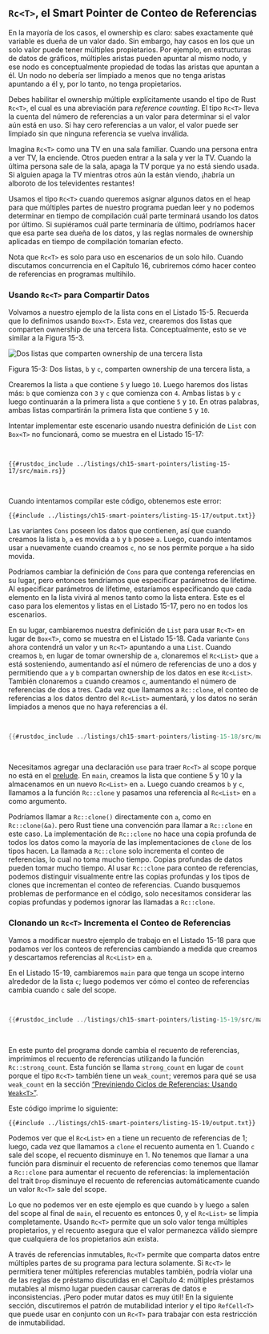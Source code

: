 ## `Rc<T>`, el Smart Pointer de Conteo de Referencias

En la mayoría de los casos, el ownership es claro: sabes exactamente qué
variable es dueña de un valor dado. Sin embargo, hay casos en los que un solo
valor puede tener múltiples propietarios. Por ejemplo, en estructuras de datos
de gráficos, múltiples aristas pueden apuntar al mismo nodo, y ese nodo es
conceptualmente propiedad de todas las aristas que apuntan a él. Un nodo no
debería ser limpiado a menos que no tenga aristas apuntando a él y, por lo
tanto, no tenga propietarios.

Debes habilitar el ownership múltiple explícitamente usando el tipo de Rust
`Rc<T>`, el cual es una abreviación para _reference counting_. El tipo `Rc<T>`
lleva la cuenta del número de referencias a un valor para determinar si el valor
aún está en uso. Si hay cero referencias a un valor, el valor puede ser limpiado
sin que ninguna referencia se vuelva inválida.

Imagina `Rc<T>` como una TV en una sala familiar. Cuando una persona entra a
ver TV, la enciende. Otros pueden entrar a la sala y ver la TV. Cuando la última
persona sale de la sala, apaga la TV porque ya no está siendo usada. Si alguien
apaga la TV mientras otros aún la están viendo, ¡habría un alboroto de los
televidentes restantes!

Usamos el tipo `Rc<T>` cuando queremos asignar algunos datos en el heap para
que múltiples partes de nuestro programa puedan leer y no podemos determinar en
tiempo de compilación cuál parte terminará usando los datos por último. Si
supiéramos cuál parte terminaría de último, podríamos hacer que esa parte sea
dueña de los datos, y las reglas normales de ownership aplicadas en tiempo de
compilación tomarían efecto.

Nota que `Rc<T>` es solo para uso en escenarios de un solo hilo. Cuando
discutamos concurrencia en el Capítulo 16, cubriremos cómo hacer conteo de
referencias en programas multihilo.

### Usando `Rc<T>` para Compartir Datos

Volvamos a nuestro ejemplo de la lista cons en el Listado 15-5. Recuerda que lo
definimos usando `Box<T>`. Esta vez, crearemos dos listas que comparten
ownership de una tercera lista. Conceptualmente, esto se ve similar a la Figura
15-3.

<img alt="Dos listas que comparten ownership de una tercera lista" src="img/trpl15-03.svg" class="center" />

<span class="caption">Figura 15-3: Dos listas, `b` y `c`, comparten ownership de
una tercera lista, `a`</span>

Crearemos la lista `a` que contiene `5` y luego `10`. Luego haremos dos listas 
más: `b` que comienza con `3` y `c` que comienza con `4`. Ambas listas `b` y `c`
luego continuarán a la primera lista `a` que contiene `5` y `10`. En otras 
palabras, ambas listas compartirán la primera lista que contiene `5` y `10`.

Intentar implementar este escenario usando nuestra definición de `List` con
`Box<T>` no funcionará, como se muestra en el Listado 15-17:

<Listing number="15-17" file-name="src/main.rs" caption="Demostrando que no se nos permite tener dos listas que usen `Box<T>` y traten de compartir ownership de una tercera lista">

```rust,ignore,does_not_compile
{{#rustdoc_include ../listings/ch15-smart-pointers/listing-15-17/src/main.rs}}
```

</Listing>

Cuando intentamos compilar este código, obtenemos este error:

```console
{{#include ../listings/ch15-smart-pointers/listing-15-17/output.txt}}
```

Las variantes `Cons` poseen los datos que contienen, así que cuando creamos la
lista `b`, `a` es movida a `b` y `b` posee `a`. Luego, cuando intentamos usar
`a` nuevamente cuando creamos `c`, no se nos permite porque `a` ha sido movida.

Podríamos cambiar la definición de `Cons` para que contenga referencias en su
lugar, pero entonces tendríamos que especificar parámetros de lifetime. Al
especificar parámetros de lifetime, estaríamos especificando que cada elemento
en la lista vivirá al menos tanto como la lista entera. Este es el caso para
los elementos y listas en el Listado 15-17, pero no en todos los escenarios.

En su lugar, cambiaremos nuestra definición de `List` para usar `Rc<T>` en
lugar de `Box<T>`, como se muestra en el Listado 15-18. Cada variante `Cons`
ahora contendrá un valor y un `Rc<T>` apuntando a una `List`. Cuando creamos
`b`, en lugar de tomar ownership de `a`, clonaremos el `Rc<List>` que `a` está
sosteniendo, aumentando así el número de referencias de uno a dos y permitiendo
que `a` y `b` compartan ownership de los datos en ese `Rc<List>`. También
clonaremos `a` cuando creamos `c`, aumentando el número de referencias de dos a
tres. Cada vez que llamamos a `Rc::clone`, el conteo de referencias a los datos
dentro del `Rc<List>` aumentará, y los datos no serán limpiados a menos que no
haya referencias a él.

<Listing number="15-18" file-name="src/main.rs" caption="Una definición de `List` que utiliza">

```rust
{{#rustdoc_include ../listings/ch15-smart-pointers/listing-15-18/src/main.rs}}
```

</Listing>

Necesitamos agregar una declaración `use` para traer `Rc<T>` al scope porque no
está en el [prelude][prelude]. En `main`, creamos la lista que contiene 5 y 10 y la
almacenamos en un nuevo `Rc<List>` en `a`. Luego cuando creamos `b` y `c`,
llamamos a la función `Rc::clone` y pasamos una referencia al `Rc<List>` en `a`
como argumento.

Podríamos llamar a `Rc::clone()` directamente con `a`, como en `Rc::clone(&a)`.
pero Rust tiene una convención para llamar a `Rc::clone` en este caso. La
implementación de `Rc::clone` no hace una copia profunda de todos los datos
como la mayoría de las implementaciones de `clone` de los tipos hacen. La
llamada a `Rc::clone` solo incrementa el conteo de referencias, lo cual no
toma mucho tiempo. Copias profundas de datos pueden tomar mucho tiempo. Al usar
`Rc::clone` para conteo de referencias, podemos distinguir visualmente entre
las copias profundas y los tipos de clones que incrementan el conteo de
referencias. Cuando busquemos problemas de performance en el código, solo
necesitamos considerar las copias profundas y podemos ignorar las llamadas a
`Rc::clone`.

### Clonando un `Rc<T>` Incrementa el Conteo de Referencias

Vamos a modificar nuestro ejemplo de trabajo en el Listado 15-18 para que
podamos ver los conteos de referencias cambiando a medida que creamos y
descartamos referencias al `Rc<List>` en `a`.

En el Listado 15-19, cambiaremos `main` para que tenga un scope interno alrededor
de la lista `c`; luego podemos ver cómo el conteo de referencias cambia cuando
`c` sale del scope.

<Listing number="15-19" file-name="src/main.rs" caption="Imprimiendo el conteo de referencias">

```rust
{{#rustdoc_include ../listings/ch15-smart-pointers/listing-15-19/src/main.rs:here}}
```

</Listing>

En este punto del programa donde cambia el recuento de referencias, imprimimos
el recuento de referencias utilizando la función `Rc::strong_count`. Esta
función se llama `strong_count` en lugar de `count` porque el tipo `Rc<T>`
también tiene un `weak_count`; veremos para qué se usa `weak_count` en la
sección [“Previniendo Ciclos de Referencias: Usando 
`Weak<T>`”][preventing-ref-cycles]<!-- ignore -->.

Este código imprime lo siguiente:

```console
{{#include ../listings/ch15-smart-pointers/listing-15-19/output.txt}}
```

Podemos ver que el `Rc<List>` en `a` tiene un recuento de referencias de 1;
luego, cada vez que llamamos a `clone` el recuento aumenta en 1. Cuando `c` sale
del scope, el recuento disminuye en 1. No tenemos que llamar a una función para
disminuir el recuento de referencias como tenemos que llamar a `Rc::clone` para
aumentar el recuento de referencias: la implementación del trait `Drop`
disminuye el recuento de referencias automáticamente cuando un valor `Rc<T>`
sale del scope.

Lo que no podemos ver en este ejemplo es que cuando `b` y luego `a` salen del
scope al final de `main`, el recuento es entonces 0, y el `Rc<List>` se limpia
completamente. Usando `Rc<T>` permite que un solo valor tenga múltiples
propietarios, y el recuento asegura que el valor permanezca válido siempre que
cualquiera de los propietarios aún exista.

A través de referencias inmutables, `Rc<T>` permite que comparta datos entre
múltiples partes de su programa para lectura solamente. Si `Rc<T>` le permitiera
tener múltiples referencias mutables también, podría violar una de las reglas
de préstamo discutidas en el Capítulo 4: múltiples préstamos mutables al mismo
lugar pueden causar carreras de datos e inconsistencias. ¡Pero poder mutar datos
es muy útil! En la siguiente sección, discutiremos el patrón de mutabilidad
interior y el tipo `RefCell<T>` que puede usar en conjunto con un `Rc<T>` para
trabajar con esta restricción de inmutabilidad.

[prelude]: ch02-00-guessing-game-tutorial.html#prelude-meaning
[preventing-ref-cycles]: ch15-06-reference-cycles.html#previniendo-ciclos-de-referencia-convirtiendo-un-rct-en-un-weakt
